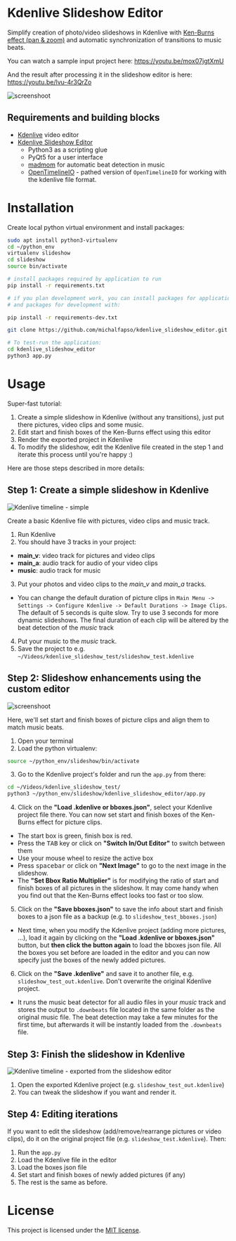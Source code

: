 # Kdenlive Slideshow Editor

Simplify creation of photo/video slideshows in Kdenlive with [Ken-Burns effect (pan & zoom)](https://en.wikipedia.org/wiki/Ken_Burns_effect) and automatic synchronization of transitions to music beats.

You can watch a sample input project here: https://youtu.be/mox07jgtXmU

And the result after processing it in the slideshow editor is here: https://youtu.be/lvu-4r3QrZo

![screenshoot](./doc/slideshow_editor.gif)

## Requirements and building blocks

- [Kdenlive](https://www.kdenlive.org) video editor
- [Kdenlive Slideshow Editor](https://github.com/michalfapso/kdenlive_slideshow_editor)
  - Python3 as a scripting glue
  - PyQt5 for a user interface
  - [madmom](https://github.com/CPJKU/madmom) for automatic beat detection in music
  - [OpenTimelineIO](https://github.com/michalfapso/OpenTimelineIO) - pathed version of `OpenTimelineIO` for working with the kdenlive file format.

# Installation
Create local python virtual environment and install packages:
```sh
sudo apt install python3-virtualenv
cd ~/python_env
virtualenv slideshow
cd slideshow
source bin/activate

# install packages required by application to run
pip install -r requirements.txt

# if you plan development work, you can install packages for application 
# and packages for development with:

pip install -r requirements-dev.txt

git clone https://github.com/michalfapso/kdenlive_slideshow_editor.git

# To test-run the application:
cd kdenlive_slideshow_editor
python3 app.py
```

# Usage

Super-fast tutorial:
1. Create a simple slideshow in Kdenlive (without any transitions), just put there pictures, video clips and some music.
2. Edit start and finish boxes of the Ken-Burns effect using this editor
3. Render the exported project in Kdenlive
4. To modify the slideshow, edit the Kdenlive file created in the step 1 and iterate this process until you're happy :)

Here are those steps described in more details:

## Step 1: Create a simple slideshow in Kdenlive

![Kdenlive timeline - simple](./doc/timeline_simple.jpg)

Create a basic Kdenlive file with pictures, video clips and music track.

1. Run Kdenlive
2. You should have 3 tracks in your project:<br/>
  - **main_v**: video track for pictures and video clips<br/>
  - **main_a**: audio track for audio of your video clips<br/>
  - **music**: audio track for music<br/>
3. Put your photos and video clips to the *main_v* and *main_a* tracks.
  - You can change the default duration of picture clips in `Main Menu -> Settings -> Configure Kdenlive -> Default Durations -> Image Clips`. The default of 5 seconds is quite slow. Try to use 3 seconds for more dynamic slideshows. The final duration of each clip will be altered by the beat detection of the *music* track
4. Put your music to the *music* track.
5. Save the project to e.g. `~/Videos/kdenlive_slideshow_test/slideshow_test.kdenlive`

## Step 2: Slideshow enhancements using the custom editor

![screenshoot](./doc/slideshow_editor.gif)

Here, we'll set start and finish boxes of picture clips and align them to match music beats.

1. Open your terminal
2. Load the python virtualenv:
  ```sh
  source ~/python_env/slideshow/bin/activate
  ```
3. Go to the Kdenlive project's folder and run the `app.py` from there:
  ```sh
  cd ~/Videos/kdenlive_slideshow_test/
  python3 ~/python_env/slideshow/kdenlive_slideshow_editor/app.py
  ```
4. Click on the **"Load .kdenlive or bboxes.json"**, select your Kdenlive project file there. You can now set start and finish boxes of the Ken-Burns effect for picture clips.
  - The start box is green, finish box is red.
  - Press the <kbd>TAB</kbd> key or click on **"Switch In/Out Editor"** to switch between them
  - Use your mouse wheel to resize the active box
  - Press <kbd>spacebar</kbd> or click on **"Next Image"** to go to the next image in the slideshow.
  - The **"Set Bbox Ratio Multiplier"** is for modifying the ratio of start and finish boxes of all pictures in the slideshow. It may come handy when you find out that the Ken-Burns effect looks too fast or too slow.
5. Click on the **"Save bboxes.json"** to save the info about start and finish boxes to a json file as a backup (e.g. to `slideshow_test_bboxes.json`)
  - Next time, when you modify the Kdenlive project (adding more pictures, ...), load it again by clicking on the **"Load .kdenlive or bboxes.json"** button, but **then click the button again** to load the bboxes json file. All the boxes you set before are loaded in the editor and you can now specify just the boxes of the newly added pictures.
6. Click on the **"Save .kdenlive"** and save it to another file, e.g. `slideshow_test_out.kdenlive`. Don't overwrite the original Kdenlive project.
  - It runs the music beat detector for all audio files in your *music* track and stores the output to `.downbeats` file located in the same folder as the original music file. The beat detection may take a few minutes for the first time, but afterwards it will be instantly loaded from the `.downbeats` file.

## Step 3: Finish the slideshow in Kdenlive

![Kdenlive timeline - exported from the slideshow editor](./doc/timeline_slideshow.jpg)

1. Open the exported Kdenlive project (e.g. `slideshow_test_out.kdenlive`)
2. You can tweak the slideshow if you want and render it.

## Step 4: Editing iterations

If you want to edit the slideshow (add/remove/rearrange pictures or video clips), do it on the original project file (e.g. `slideshow_test.kdenlive`). Then:

1. Run the `app.py`
1. Load the Kdenlive file in the editor
2. Load the boxes json file
3. Set start and finish boxes of newly added pictures (if any)
4. The rest is the same as before.

# License
This project is licensed under the [MIT license](LICENSE.md).
